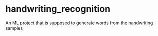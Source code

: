 # handwriting_recognition
An ML project that is supposed to generate words from the handwriting samples
